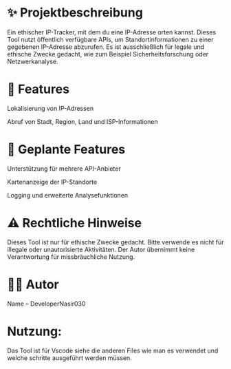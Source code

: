 # ✨ Projektbeschreibung

Ein ethischer IP-Tracker, mit dem du eine IP-Adresse orten kannst. Dieses Tool nutzt öffentlich verfügbare APIs, um Standortinformationen zu einer gegebenen IP-Adresse abzurufen. Es ist ausschließlich für legale und ethische Zwecke gedacht, wie zum Beispiel Sicherheitsforschung oder Netzwerkanalyse.

# 📝 Features

Lokalisierung von IP-Adressen

Abruf von Stadt, Region, Land und ISP-Informationen


# 🚀 Geplante Features

Unterstützung für mehrere API-Anbieter

Kartenanzeige der IP-Standorte

Logging und erweiterte Analysefunktionen

# ⚠️ Rechtliche Hinweise

Dieses Tool ist nur für ethische Zwecke gedacht. Bitte verwende es nicht für illegale oder unautorisierte Aktivitäten. Der Autor übernimmt keine Verantwortung für missbräuchliche Nutzung.

# 👨‍💻 Autor

Name – DeveloperNasir030



# Nutzung: 

Das Tool ist für Vscode siehe die anderen Files wie man es verwendet und welche schritte ausgeführt werden müssen.
